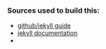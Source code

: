 


### Sources used to build this:
- [github/jekyll guide](https://docs.github.com/en/pages/setting-up-a-github-pages-site-with-jekyll)
- [jekyll documentation](https://jekyllrb.com/docs)
-
